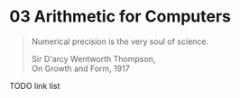 # 03 Arithmetic for Computers

> Numerical precision is the very soul of science.
> 
> Sir D'arcy Wentworth Thompson,  
> On Growth and Form, 1917

TODO link list
